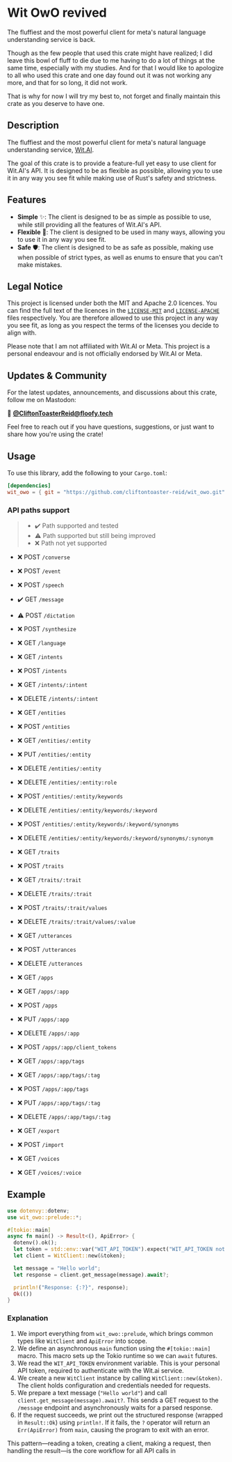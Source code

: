 # Wit OwO revived

The fluffiest and the most powerful client for meta's natural language understanding service is back.

Though as the few people that used this crate might have realized; I did leave this bowl of fluff to die
due to me having to do a lot of things at the same time, especially with my studies.
And for that I would like to apologize to all who used this crate and one day found out it was not
working any more, and that for so long, it did not work.

That is why for now I will try my best to, not forget and finally maintain this crate
as you deserve to have one.

## Description

The fluffiest and the most powerful client for meta's natural language understanding service, [Wit.AI](https://wit.ai).

The goal of this crate is to provide a feature-full yet easy to use client for Wit.AI's API. It is designed to be as flexible as possible, allowing you to use it in any way you see fit while making use of Rust's safety and strictness.

## Features

- **Simple** ✨: The client is designed to be as simple as possible to use, while still providing all the features of Wit.AI's API.
- **Flexible** 🤸: The client is designed to be used in many ways, allowing you to use it in any way you see fit.
- **Safe** 🛡️: The client is designed to be as safe as possible, making use when possible of strict types, as well as enums to ensure that you can't make mistakes.

## Legal Notice

This project is licensed under both the MIT and Apache 2.0 licences. You can find the full text of the licences in the [`LICENSE-MIT`](./LICENCE-MIT) and [`LICENSE-APACHE`](./LICENCE-APACHE) files respectively. You are therefore allowed to use this project in any way you see fit, as long as you respect the terms of the licenses you decide to align with.

Please note that I am not affiliated with Wit.AI or Meta. This project is a personal endeavour and is not officially endorsed by Wit.AI or Meta.

## Updates & Community

For the latest updates, announcements, and discussions about this crate, follow me on Mastodon:

🐘 **[@CliftonToasterReid@floofy.tech](https://floofy.tech/@CliftonToasterReid)**

Feel free to reach out if you have questions, suggestions, or just want to share how you're using the crate!

## Usage

To use this library, add the following to your `Cargo.toml`:

```toml
[dependencies]
wit_owo = { git = "https://github.com/cliftontoaster-reid/wit_owo.git" }
```

### API paths support

> - ✔️ Path supported and tested
> - ⚠️ Path supported but still being improved
> - ❌ Path not yet supported

- ❌ POST `/converse`

- ❌ POST `/event`

- ❌ POST `/speech`

- ✔️ GET `/message`

- ⚠️ POST `/dictation`

- ❌ POST `/synthesize`

- ❌ GET `/language`

- ❌ GET `/intents`

- ❌ POST `/intents`

- ❌ GET `/intents/:intent`

- ❌ DELETE `/intents/:intent`

- ❌ GET `/entities`

- ❌ POST `/entities`

- ❌ GET `/entities/:entity`

- ❌ PUT `/entities/:entity`

- ❌ DELETE `/entities/:entity`

- ❌ DELETE `/entities/:entity:role`

- ❌ POST `/entities/:entity/keywords`

- ❌ DELETE `/entities/:entity/keywords/:keyword`

- ❌ POST `/entities/:entity/keywords/:keyword/synonyms`

- ❌ DELETE `/entities/:entity/keywords/:keyword/synonyms/:synonym`

- ❌ GET `/traits`

- ❌ POST `/traits`

- ❌ GET `/traits/:trait`

- ❌ DELETE `/traits/:trait`

- ❌ POST `/traits/:trait/values`

- ❌ DELETE `/traits/:trait/values/:value`

- ❌ GET `/utterances`

- ❌ POST `/utterances`

- ❌ DELETE `/utterances`

- ❌ GET `/apps`

- ❌ GET `/apps/:app`

- ❌ POST `/apps`

- ❌ PUT `/apps/:app`

- ❌ DELETE `/apps/:app`

- ❌ POST `/apps/:app/client_tokens`

- ❌ GET `/apps/:app/tags`

- ❌ GET `/apps/:app/tags/:tag`

- ❌ POST `/apps/:app/tags`

- ❌ PUT `/apps/:app/tags/:tag`

- ❌ DELETE `/apps/:app/tags/:tag`

- ❌ GET `/export`

- ❌ POST `/import`

- ❌ GET `/voices`

- ❌ GET `/voices/:voice`

## Example

```rust
use dotenvy::dotenv;
use wit_owo::prelude::*;

#[tokio::main]
async fn main() -> Result<(), ApiError> {
  dotenv().ok();
  let token = std::env::var("WIT_API_TOKEN").expect("WIT_API_TOKEN not set");
  let client = WitClient::new(&token);

  let message = "Hello world";
  let response = client.get_message(message).await?;

  println!("Response: {:?}", response);
  Ok(())
}
```

### Explanation

1. We import everything from `wit_owo::prelude`, which brings common types
   like `WitClient` and `ApiError` into scope.
2. We define an asynchronous `main` function using the `#[tokio::main]` macro.
   This macro sets up the Tokio runtime so we can `await` futures.
3. We read the `WIT_API_TOKEN` environment variable. This is your personal API
   token, required to authenticate with the Wit.ai service.
4. We create a new `WitClient` instance by calling `WitClient::new(&token)`.
   The client holds configuration and credentials needed for requests.
5. We prepare a text message (`"Hello world"`) and call
   `client.get_message(message).await?`. This sends a GET request to the
   `/message` endpoint and asynchronously waits for a parsed response.
6. If the request succeeds, we print out the structured response (wrapped in
   `Result::Ok`) using `println!`. If it fails, the `?` operator will
   return an `Err(ApiError)` from `main`, causing the program to exit with
   an error.

This pattern—reading a token, creating a client, making a request, then
handling the result—is the core workflow for all API calls in
